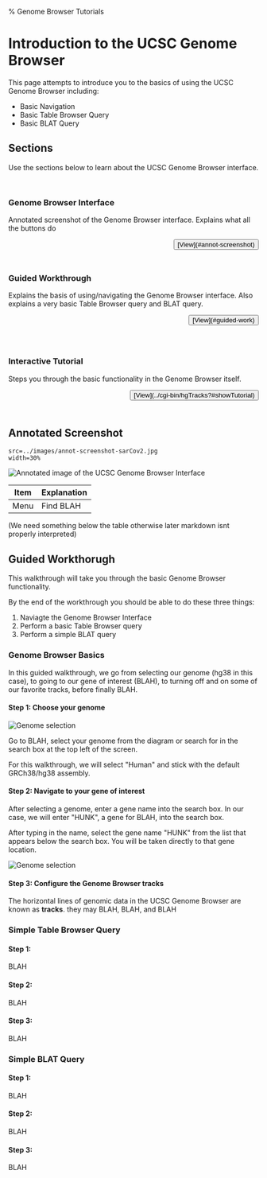 % Genome Browser Tutorials

# Introduction to the UCSC Genome Browser

This page attempts to introduce you to the basics of using the UCSC Genome Browser including:

- Basic Navigation
- Basic Table Browser Query
- Basic BLAT Query

## Sections

Use the sections below to learn about the UCSC Genome Browser interface.

<div class="row" style="padding-top: 15px">
<div class="col-md-4">
<div class="panel panel-default" style="padding-bottom: 10px">
<h3 class="panel-title" style="width: -webkit-fill-available;"
>Genome Browser Interface</h3>

Annotated screenshot of the Genome Browser interface. Explains what all the buttons do

<p style="text-align: end">
<button>[View](#annot-screenshot)</button>
</p>
</div>
</div>
<div class="col-md-4">
<div class="panel panel-default" style="padding-bottom: 10px">
<h3 class="panel-title" style="width: -webkit-fill-available;"
>Guided Workthrough</h3>

Explains the basis of using/navigating the Genome Browser interface. 
Also explains a very basic Table Browser query and BLAT query.

<p style="text-align: end">
<button>[View](#guided-work)</button>
</p>
</div>
</div>
<div class="col-md-4" style="padding-top: 15px">
<div class="panel panel-default" style="padding-bottom: 10px">
<h3 class="panel-title" style="width: -webkit-fill-available;"
>Interactive Tutorial</h4>

Steps you through the basic functionality in the Genome Browser itself.  


<p style="text-align: end">
<button>[View](../cgi-bin/hgTracks?#showTutorial)</button>
</p>
</div>
</div>
</div>

## Annotated Screenshot

```image
src=../images/annot-screenshot-sarCov2.jpg
width=30%
```

![Annotated image of the UCSC Genome Browser Interface](../images/annot-screenshot-sarCov2.jpg)

| Item | Explanation |
|------|-------------|
| Menu | Find BLAH   |

(We need something below the table otherwise later markdown isnt properly interpreted)

## Guided Workthorugh

This walkthrough will take you through the basic Genome Browser functionality.

By the end of the workthrough you should be able to do these three things:

1. Naviagte the Genome Browser Interface
2. Perform a basic Table Browser query
3. Perform a simple BLAT query

### Genome Browser Basics

In this guided walkthrough, we go from selecting our genome (hg38 in this
case), to going to our gene of interest (BLAH), to turning off and on some of
our favorite tracks, before finally BLAH. 

#### Step 1: Choose your genome

<!--
We are going to use bootstrap columns to put the image/text side by side
Alternate the images left/right between different sections, mostly for aesthetics
--->

<div class="row">
<div class="col-md-6">

<img src="../images/GenomeSelect.jpg" alt="Genome selection" style="max-width:100%;">

</div>
<div class="col-md-6">

Go to BLAH, select your genome from the diagram or search for in the search box at the top left of the screen.

For this walkthrough, we will select "Human" and stick with the default GRCh38/hg38 assembly.
</div>
</div>

<!-- note to self, something seems off with the image handling here? like too wide and not auto-fitting to the col -->

#### Step 2: Navigate to your gene of interest

<div class="row">
<div class="col-md-6">

After selecting a genome, enter a gene name into the search box. In our case,
we will enter "HUNK", a gene for BLAH, into the search box. 

After typing in the name, select the gene name "HUNK" from the list that
appears below the search box. You will be taken directly to that gene location. 
</div>
<div class="col-md-6">

<img src="../images/GeneSearch.jpg" alt="Genome selection" style="max-width:100%;">

</div>
</div>

#### Step 3: Configure the Genome Browser tracks

<div class="row">
<div class="col-md-6">

The horizontal lines of genomic data in the UCSC Genome Browser are known as **tracks**. they may BLAH, BLAH, and BLAH

</div>
<div class="col-md-6">

<!--
<img> here
-->

</div>
</div>

### Simple Table Browser Query

#### Step 1:

BLAH

#### Step 2:

BLAH

#### Step 3:

BLAH

### Simple BLAT Query

#### Step 1:

BLAH

#### Step 2:

BLAH

#### Step 3:

BLAH
